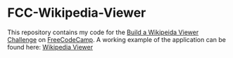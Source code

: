 # FCC-Wikipedia-Viewer

This repository contains my code for the [Build a Wikipeida Viewer Challenge](https://www.freecodecamp.com/challenges/build-a-wikipedia-viewer) on [FreeCodeCamp](https://www.freecodecamp.com/). A working example of the application can be found here: [Wikipedia Viewer](http://codepen.io/JosephVega/pen/LkZGAo)
